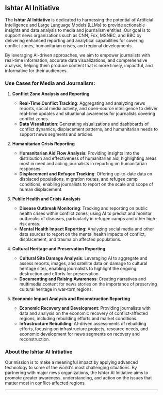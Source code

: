 ## Ishtar AI Initiative

The **Ishtar AI Initiative** is dedicated to harnessing the potential of Artificial Intelligence and Large Language Models (LLMs) to provide actionable insights and data analysis to media and journalism entities. Our goal is to support news organizations such as CNN, Fox, MSNBC, and BBC by delivering enhanced reporting and analytical capabilities for covering conflict zones, humanitarian crises, and regional developments. 

By leveraging AI-driven approaches, we aim to empower journalists with real-time information, accurate data visualizations, and comprehensive analysis, helping them produce content that is more timely, impactful, and informative for their audiences.

### Use Cases for Media and Journalism:

1. **Conflict Zone Analysis and Reporting**  
   - **Real-Time Conflict Tracking**: Aggregating and analyzing news reports, social media activity, and open-source intelligence to deliver real-time updates and situational awareness for journalists covering conflict zones.
   - **Data Visualization**: Generating visualizations and dashboards of conflict dynamics, displacement patterns, and humanitarian needs to support news segments and articles.

2. **Humanitarian Crisis Reporting**  
   - **Humanitarian Aid Flow Analysis**: Providing insights into the distribution and effectiveness of humanitarian aid, highlighting areas most in need and aiding journalists in reporting on humanitarian responses.
   - **Displacement and Refugee Tracking**: Offering up-to-date data on displaced populations, migration routes, and refugee camp conditions, enabling journalists to report on the scale and scope of human displacement.

3. **Public Health and Crisis Analysis**  
   - **Disease Outbreak Monitoring**: Tracking and reporting on public health crises within conflict zones, using AI to predict and monitor outbreaks of diseases, particularly in refugee camps and other high-risk areas.
   - **Mental Health Impact Reporting**: Analyzing social media and other data sources to report on the mental health impacts of conflict, displacement, and trauma on affected populations.

4. **Cultural Heritage and Preservation Reporting**  
   - **Cultural Site Damage Analysis**: Leveraging AI to aggregate and assess reports, images, and satellite data on damage to cultural heritage sites, enabling journalists to highlight the ongoing destruction and efforts for preservation.
   - **Documenting and Raising Awareness**: Creating narratives and multimedia content for news stories on the importance of preserving cultural heritage in war-torn regions.

5. **Economic Impact Analysis and Reconstruction Reporting**  
   - **Economic Recovery and Development**: Providing journalists with data and analysis on the economic recovery of conflict-affected regions, including rebuilding efforts and market conditions.
   - **Infrastructure Rebuilding**: AI-driven assessments of rebuilding efforts, focusing on infrastructure projects, resource needs, and economic development for news segments on recovery and reconstruction.

### About the Ishtar AI Initiative

Our mission is to make a meaningful impact by applying advanced technology to some of the world's most challenging situations. By partnering with major news organizations, the Ishtar AI Initiative aims to promote greater awareness, understanding, and action on the issues that matter most in conflict-affected regions.

--- 
